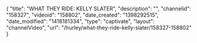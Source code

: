 {
    "title": "WHAT THEY RIDE: KELLY SLATER",
    "description": "",
    "channelid": "158327",
    "videoid": "158802",
    "date_created": "1398292515",
    "date_modified": "1418181334",
    "type": "captivate",
    "layout": "channelVideo",
    "url": "\/hurley\/what-they-ride-kelly-slater\/158327-158802"
}